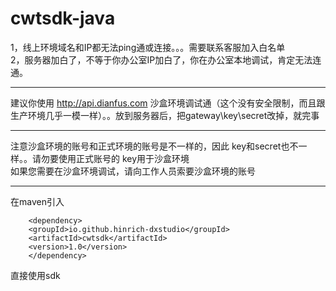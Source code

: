 # cwtsdk-java

1，线上环境域名和IP都无法ping通或连接。。。需要联系客服加入白名单\
2，服务器加白了，不等于你办公室IP加白了，你在办公室本地调试，肯定无法连通。

***

建议你使用 http://api.dianfus.com 沙盒环境调试通（这个没有安全限制，而且跟生产环境几乎一模一样）。。放到服务器后，把gateway\key\secret改掉，就完事

***

注意沙盒环境的账号和正式环境的账号是不一样的，因此 key和secret也不一样。。请勿要使用正式账号的 key用于沙盒环境\
如果您需要在沙盒环境调试，请向工作人员索要沙盒环境的账号

***
在maven引入

        <dependency>
        <groupId>io.github.hinrich-dxstudio</groupId>
        <artifactId>cwtsdk</artifactId>
        <version>1.0</version>
        </dependency>
        
直接使用sdk
